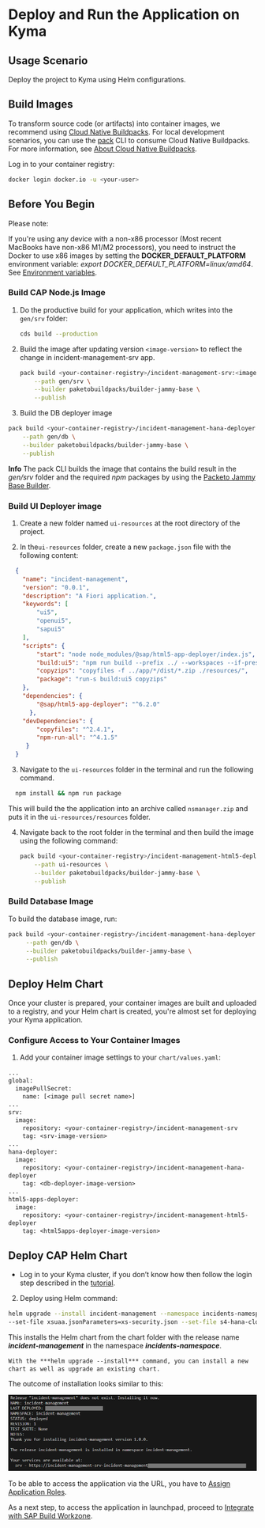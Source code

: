 # Deploy and Run the Application on Kyma

## Usage Scenario

Deploy the project to Kyma using Helm configurations.

## Build Images

To transform source code (or artifacts) into container images, we recommend using [Cloud Native Buildpacks](https://buildpacks.io/).
For local development scenarios, you can use the [pack](https://buildpacks.io/docs/tools/pack/) CLI to consume Cloud Native Buildpacks. 
For more information, see [About Cloud Native Buildpacks](https://cap.cloud.sap/docs/guides/deployment/deploy-to-kyma?impl-variant=node#about-cloud-native-buildpacks).

Log in to your container registry:

```sh
docker login docker.io -u <your-user>
```
## Before You Begin

Please note:

If you're using any device with a non-x86 processor (Most recent MacBooks have non-x86 M1/M2 processors), you need to instruct the Docker to use x86 images by setting the **DOCKER_DEFAULT_PLATFORM** environment variable: *export DOCKER_DEFAULT_PLATFORM=linux/amd64*.
See [Environment variables](https://docs.docker.com/engine/reference/commandline/cli/#environment-variables).

### Build CAP Node.js Image

1. Do the productive build for your application, which writes into the `gen/srv` folder:

    ```sh
    cds build --production
    ```

2. Build the image after updating version `<image-version>` to reflect the change in incident-management-srv app.

    ```sh
    pack build <your-container-registry>/incident-management-srv:<image-version> \
        --path gen/srv \
        --builder paketobuildpacks/builder-jammy-base \
        --publish
    ```

3. Build the DB deployer image

  ```sh
  pack build <your-container-registry>/incident-management-hana-deployer:<image-version> \
      --path gen/db \
      --builder paketobuildpacks/builder-jammy-base \
      --publish
  ```

**Info**
The pack CLI builds the image that contains the build result in the *gen/srv* folder and the required *npm* packages by using the [Packeto Jammy Base Builder](https://github.com/paketo-buildpacks/builder-jammy-base).

### Build UI Deployer image

1. Create a new folder named `ui-resources` at the root directory of the project.

2. In the`ui-resources` folder, create a new `package.json` file with the following content:

```json
  {
    "name": "incident-management",
    "version": "0.0.1",
    "description": "A Fiori application.",
    "keywords": [
        "ui5",
        "openui5",
        "sapui5"
    ],
    "scripts": {
        "start": "node node_modules/@sap/html5-app-deployer/index.js",
        "build:ui5": "npm run build --prefix ../ --workspaces --if-present",
        "copyzips": "copyfiles -f ../app/*/dist/*.zip ./resources/",
        "package": "run-s build:ui5 copyzips"
    },
    "dependencies": { 
        "@sap/html5-app-deployer": "^6.2.0" 
      },
    "devDependencies": {
        "copyfiles": "^2.4.1",
        "npm-run-all": "^4.1.5"
     }
  }

```

3. Navigate to the `ui-resources` folder in the terminal and run the following command.

```sh
  npm install && npm run package
```
This will build the the application into an archive called  `nsmanager.zip` and puts it in the `ui-resources/resources` folder.


4. Navigate back to the root folder in the terminal and then build the image using the following command:

    ```sh
    pack build <your-container-registry>/incident-management-html5-deployer:<image-version> \
        --path ui-resources \
        --builder paketobuildpacks/builder-jammy-base \
        --publish
    ```

### Build Database Image 

To build the database image, run:

```sh
pack build <your-container-registry>/incident-management-hana-deployer:<image-version> \
     --path gen/db \
     --builder paketobuildpacks/builder-jammy-base \
     --publish
```

## Deploy Helm Chart

Once your cluster is prepared, your container images are built and uploaded to a registry, and your Helm chart is created, you're almost set for deploying your Kyma application.

### Configure Access to Your Container Images

1. Add your container image settings to your `chart/values.yaml`:

```yaml{4,7,8,9,13,14,18,19,23,24}
...
global:
  imagePullSecret:
    name: [<image pull secret name>] 
...
srv:
  image:
    repository: <your-container-registry>/incident-management-srv
    tag: <srv-image-version>
...
hana-deployer:
  image:
    repository: <your-container-registry>/incident-management-hana-deployer
    tag: <db-deployer-image-version>
...
html5-apps-deployer:
  image:
    repository: <your-container-registry>/incident-management-html5-deployer
    tag: <html5apps-deployer-image-version>

```

## Deploy CAP Helm Chart

* Log in to your Kyma cluster, if you don’t know how then follow the login step described in the [tutorial](https://developers.sap.com/tutorials/deploy-to-kyma.html#50005bff-f490-4abf-813d-d18ad7672bfe).

2. Deploy using Helm command:

  ```sh
  helm upgrade --install incident-management --namespace incidents-namespace ./chart \
  --set-file xsuaa.jsonParameters=xs-security.json --set-file s4-hana-cloud.jsonParameters=bupa.json
  ```
This installs the Helm chart from the chart folder with the release name ***incident-management*** in the namespace ***incidents-namespace***.

```info
With the ***helm upgrade --install*** command, you can install a new chart as well as upgrade an existing chart.
```

The outcome of installation looks similar to this:

![deployed app](./images/deployedapp.png)

To be able to access the application via the URL, you have to [Assign Application Roles](https://developers.sap.com/tutorials/user-role-assignment.html).

As a next step, to access the application in launchpad, proceed to [Integrate with SAP Build Workzone](https://developers.sap.com/tutorials/integrate-with-work-zone.html).
